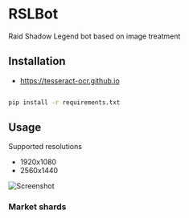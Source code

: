 # RSLBot
Raid Shadow Legend bot based on image treatment

## Installation

- https://tesseract-ocr.github.io

``` bash

pip install -r requirements.txt

```

## Usage

Supported resolutions

- 1920x1080
- 2560x1440

![Screenshot](https://raw.githubusercontent.com/Harkame/RSLBot/dev/splitted.png "Game window")

### Market shards
